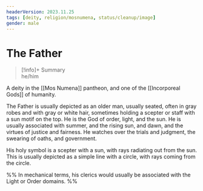 ```yaml
---
headerVersion: 2023.11.25
tags: [deity, religion/mosnumena, status/cleanup/image]
gender: male
---
```

# The Father
>[!info]+ Summary  
> he/him

A deity in the [[Mos Numena]] pantheon, and one of the [[Incorporeal Gods]] of humanity. 

The Father is usually depicted as an older man, usually seated, often in gray robes and with gray or white hair, sometimes holding a scepter or staff with a sun motif on the top. He is the God of order, light, and the sun. He is usually associated with summer, and the rising sun, and dawn, and the virtues of justice and fairness. He watches over the trials and judgment, the swearing of oaths, and government.

His holy symbol is a scepter with a sun, with rays radiating out from the sun. This is usually depicted as a simple line with a circle, with rays coming from the circle.

%%
In mechanical terms, his clerics would usually be associated with the Light or Order domains.
%%
